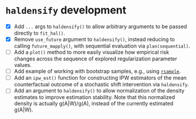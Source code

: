 # `haldensify` development

- [x] Add `...` args to `haldensify()` to allow arbitrary arguments to be
  passed directly to `fit_hal()`.
- [x] Remove `use_future` argument to `haldensify()`, instead reducing to
  calling `future_mapply()`, with sequential evaluation via `plan(sequential)`.
- [ ] Add a `plot()` method to more easily visualize how empirical risk changes
  across the sequence of explored regularization parameter values.
- [ ] Add example of working with bootstrap samples, e.g., using
  [`rsample`](https://rsample.tidymodels.org/reference/bootstraps.html).
- [ ] Add an `ipw_est()` function for constructing IPW estimators of the mean
  counterfactual outcome of a stochastic shift intervention via `haldensify`.
- [ ] Add an argument to `haldensify()` to allow normalization of the density
  estimates to improve estimation stability. Note that this normalized density
  is actually g(A|W)/g(A), instead of the currently estimated g(A|W).
